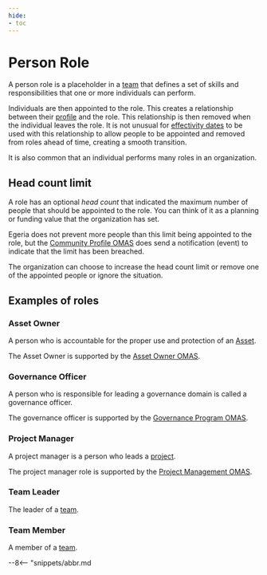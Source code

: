 ```yaml
---
hide:
- toc
---
```


<!-- SPDX-License-Identifier: CC-BY-4.0 -->
<!-- Copyright Contributors to the ODPi Egeria project. -->

# Person Role

A person role is a placeholder in a [team](./features/people-roles-organizations) that defines a set of skills and responsibilities that one or more individuals can perform.


Individuals are then appointed to the role.  This creates a relationship between their [profile](./concepts/personal-profile) and the role.  This relationship is then removed when the individual leaves the role.  It is not unusual for [effectivity dates](./features/effectivity-dates) to be used with this relationship to allow people to be appointed and removed from roles ahead of time, creating a smooth transition.

It is also common that an individual performs many roles in an organization.

## Head count limit

A role has an optional *head count* that indicated the maximum number of people that should be appointed to the role.  You can think of it as a planning or funding value that the organization has set.

Egeria does not prevent more people than this limit being appointed to the role, but the [Community Profile OMAS](./services/omas/community-profile/overview) does send a notification (event) to indicate that the limit has been breached.

The organization can choose to increase the head count limit or remove one of the appointed people or ignore the situation.

## Examples of roles

### Asset Owner

A person who is accountable for the proper use and protection of an
[Asset](./concepts/asset).

The Asset Owner is supported by the [Asset Owner OMAS](./concepts/omas/asset-owner/overview).

### Governance Officer

A person who is responsible for leading a governance domain is called a governance officer. 

The governance officer is supported by the [Governance Program OMAS](./concepts/omas/governance-program/overview).

### Project Manager

A project manager is a person who leads a [project](./concepts/project).

The project manager role is supported by the [Project Management OMAS](./concepts/omas/project-management/overview).

### Team Leader

The leader of a [team](./concepts/organization/#team).

### Team Member

A member of a [team](./concepts/organization/#team).

--8<-- "snippets/abbr.md